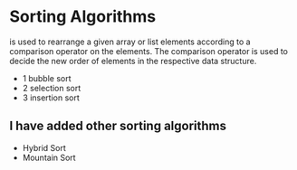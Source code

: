 # Sorting Algorithms 
is used to rearrange a given array or list elements according to a comparison operator on the elements. 
The comparison operator is used to decide the new order of elements in the respective data structure. 

 - 1 bubble sort 
 - 2 selection sort 
 - 3 insertion sort 
 ## I have added other sorting algorithms 
 - Hybrid Sort 
 - Mountain Sort

